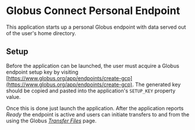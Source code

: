 # Globus Connect Personal Endpoint
This application starts up a personal Globus endpoint with data served out
of the user's home directory.

## Setup
Before the application can be launched, the user must acquire a Globus endpoint
setup key by visiting [https://www.globus.org/app/endpoints/create-gcp](https://www.globus.org/app/endpoints/create-gcp). The generated key should be copied and pasted into the application's
`SETUP_KEY` property value.

Once this is done just launch the application. After the application reports
_Ready_ the endpoint is active and users can initiate transfers to and from the
using the Globus [_Transfer Files_](https://www.globus.org/app/transfer) page.
